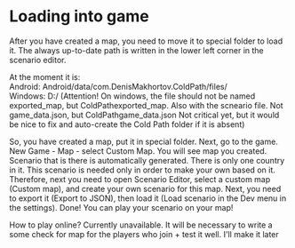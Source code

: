 # Loading into game

After you have created a map, you need to move it to special folder to load it. The always up-to-date path is written in the lower left corner in the scenario editor.

At the moment it is:  
Android: Android/data/com.DenisMakhortov.ColdPath/files/  
Windows: D:/ \(Attention! On windows, the file should not be named exported\_map, but ColdPathexported\_map. Also with the scneario file. Not game\_data.json, but ColdPathgame\_data.json Not critical yet, but it would be nice to fix and auto-create the Cold Path folder if it is absent\)

So, you have created a map, put it in special folder. Next, go to the game. New Game - Map - select Custom Map. You will see map you created. Scenario that is there is automatically generated. There is only one country in it. This scenario is needed only in order to make your own based on it. Therefore, next you need to open Scenario Editor, select a custom map \(Custom map\), and create your own scenario for this map. Next, you need to export it \(Export to JSON\), then load it \(Load scenario in the Dev menu in the settings\). Done! You can play your scenario on your map!

How to play online? Currently unavailable. It will be necessary to write a some check for map for the players who join + test it well. I'll make it later

